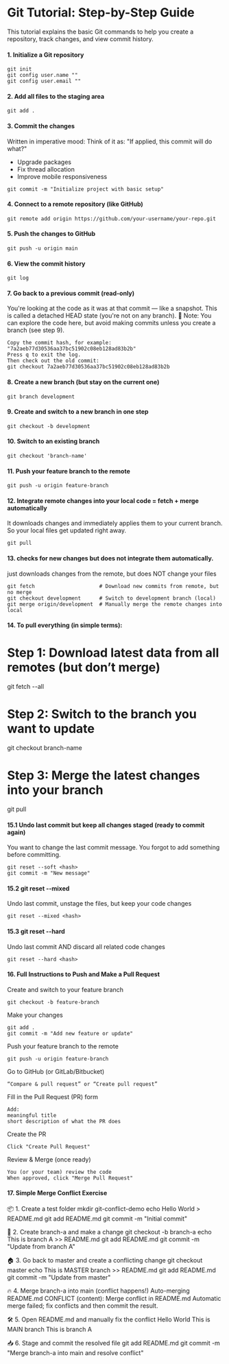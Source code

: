 # Git Tutorial: Step-by-Step Guide

This tutorial explains the basic Git commands to help you create a repository, track changes, and view commit history.

#### 1. Initialize a Git repository
```
git init
git config user.name ""
git config user.email ""
```

#### 2. Add all files to the staging area
```
git add .
```

#### 3. Commit the changes
 Written in imperative mood: Think of it as: "If applied, this commit will do what?"

- Upgrade packages
- Fix thread allocation
- Improve mobile responsiveness
```
git commit -m "Initialize project with basic setup"
```

#### 4. Connect to a remote repository (like GitHub)
```
git remote add origin https://github.com/your-username/your-repo.git
```

#### 5. Push the changes to GitHub
```
git push -u origin main
```

#### 6. View the commit history
```
git log
```

#### 7. Go back to a previous commit (read-only)
You're looking at the code as it was at that commit — like a snapshot. This is called a detached HEAD state (you're not on any branch).
🧠 Note: You can explore the code here, but avoid making commits unless you create a branch (see step 9).

```
Copy the commit hash, for example: "7a2aeb77d30536aa37bc51902c08eb128ad83b2b"
Press q to exit the log.
Then check out the old commit:
git checkout 7a2aeb77d30536aa37bc51902c08eb128ad83b2b
```

#### 8. Create a new branch (but stay on the current one)
```
git branch development
```

#### 9. Create and switch to a new branch in one step
```
git checkout -b development
```

#### 10. Switch to an existing branch
```
git checkout 'branch-name'
```

#### 11. Push your feature branch to the remote
```
git push -u origin feature-branch
```

#### 12. Integrate remote changes into your local code = fetch + merge automatically
It downloads changes and immediately applies them to your current branch. So your local files get updated right away.
```
git pull
```

#### 13. checks for new changes but does not integrate them automatically.
just downloads changes from the remote, but does NOT change your files
```
git fetch                     # Download new commits from remote, but no merge
git checkout development      # Switch to development branch (local)
git merge origin/development  # Manually merge the remote changes into local
```

#### 14. To pull everything (in simple terms):
# Step 1: Download latest data from all remotes (but don’t merge)
git fetch --all    
# Step 2: Switch to the branch you want to update
git checkout branch-name 
# Step 3: Merge the latest changes into your branch
git pull

#### 15.1 Undo last commit but keep all changes staged (ready to commit again)
You want to change the last commit message.
You forgot to add something before committing.
```
git reset --soft <hash>
git commit -m "New message"
```

#### 15.2 git reset --mixed 
Undo last commit, unstage the files, but keep your code changes
```
git reset --mixed <hash>
```

#### 15.3 git reset --hard 
Undo last commit AND discard all related code changes
```
git reset --hard <hash>
```

#### 16. Full Instructions to Push and Make a Pull Request
Create and switch to your feature branch
```
git checkout -b feature-branch
```

Make your changes
```
git add .
git commit -m "Add new feature or update"
```

Push your feature branch to the remote
```
git push -u origin feature-branch
```

Go to GitHub (or GitLab/Bitbucket)
```
“Compare & pull request” or “Create pull request”
```

Fill in the Pull Request (PR) form
```
Add:
meaningful title
short description of what the PR does
```

Create the PR
```
Click "Create Pull Request"
```

Review & Merge (once ready)
```
You (or your team) review the code
When approved, click "Merge Pull Request"
```

#### 17. Simple Merge Conflict Exercise
📦 1. Create a test folder
mkdir git-conflict-demo
echo Hello World > README.md
git add README.md
git commit -m "Initial commit"

🌿 2. Create branch-a and make a change
git checkout -b branch-a
echo This is branch A >> README.md
git add README.md
git commit -m "Update from branch A"

🏠 3. Go back to master and create a conflicting change
git checkout master
echo This is MASTER branch >> README.md
git add README.md
git commit -m "Update from master"

🔥 4. Merge branch-a into main (conflict happens!)
Auto-merging README.md
CONFLICT (content): Merge conflict in README.md
Automatic merge failed; fix conflicts and then commit the result.

🛠 5. Open README.md and manually fix the conflict
Hello World
This is MAIN branch
This is branch A

📥 6. Stage and commit the resolved file
git add README.md
git commit -m "Merge branch-a into main and resolve conflict"